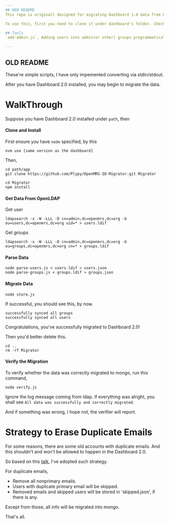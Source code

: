 ```yaml
---
## NEW README
This repo is originall designed for migrating Dashboard 1.0 data from OpenLDAP into MongoDB of 2.0. So is the derivation of the name of this repo. However it also includes other scripts that helps you work on Dashboard.

To use this, first you need to clone it under dashboard's folder. Check the 'Clone and Install' sector of old WalkThrough below.

## Tools
`add-admin.js`, Adding users into admin(or other) groups programmatically.

---
```


## OLD README
These're simple scripts, I have only impemented converting via stdin/stdout.

After you have Dashboard 2.0 installed, you may begin to migrate the data.

# WalkThrough
Suppose you have Dashboard 2.0 installed under `path`, then

#### Clone and Install

First ensure you have `node` specified, by this

    nvm use [same version as the dashboard]

Then,

    cd path/app
    git clone https://github.com/Plypy/OpenMRS-ID-Migrator.git Migrator

    cd Migrator
    npm install


#### Get Data From OpenLDAP
Get user

    ldapsearch -x -W -LLL -D cn=admin,dc=openmrs,dc=org -b ou=users,dc=openmrs,dc=org uid=* > users.ldif

Get groups

    ldapsearch -x -W -LLL -D cn=admin,dc=openmrs,dc=org -b ou=groups,dc=openmrs,dc=org cn=* > groups.ldif

#### Parse Data

    node parse-users.js < users.ldif > users.json
    node parse-groups.js < groups.ldif > groups.json

#### Migrate Data

    node store.js

If successful, you should see this, by now.
~~~
successfully synced all groups
successfully synced all users
~~~

Congratulations, you've successfully migrated to Dashboard 2.0! 

Then you'd better delete this.

    cd ..
    rm -rf Migrator

#### Verify the Migration

To verify whether the data was correctly migrated to mongo, run this command,

    node verify.js

Ignore the log message coming from ldap. If everything was alright, you shall see `All data was successfully and correctly migrated`.

And if something was wrong, I hope not, the verifier will report.

# Strategy to Erase Duplicate Emails

For some reasons, there are some old accounts with duplicate emails. And this shouldn't and won't be allowed to happen in the Dashboard 2.0.

So based on this [talk](https://talk.openmrs.org/t/migration-accounts-with-the-same-email-address/407), I've adopted such strategy.

For duplicate emails,

+ Remove all nonprimary emails.
+ Users with duplicate primary email will be skipped.
+ Removed emails and skipped users will be stored in 'skipped.json', if there is any.

Except from those, all info will be migrated into mongo.

That's all.
